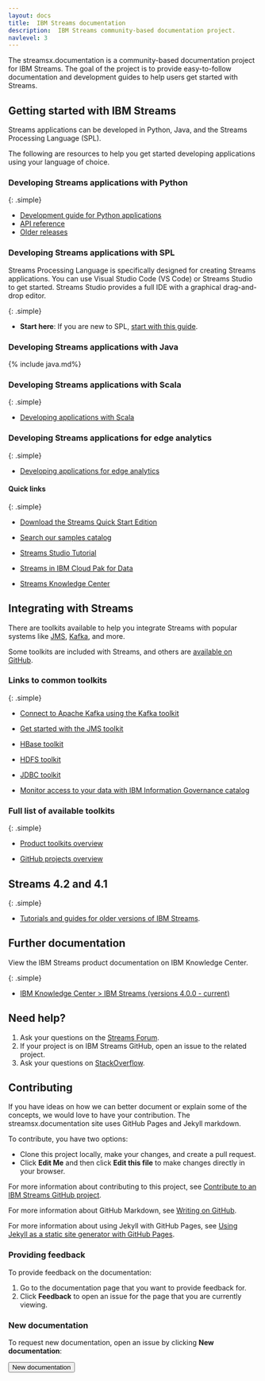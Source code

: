 ```yaml
---
layout: docs
title:  IBM Streams documentation
description:  IBM Streams community-based documentation project.
navlevel: 3
---
```

The streamsx.documentation is a community-based documentation project for IBM Streams.
The goal of the project is to provide easy-to-follow documentation and development guides to help users get started with Streams.

## Getting started with IBM Streams


Streams applications can be developed in Python, Java, and the Streams Processing Language (SPL). 

The following are resources to help you get started developing applications using your language of choice.

### Developing Streams applications with Python

{: .simple}
* [Development guide for Python applications](/streamsx.documentation/docs/python/1.6/python-appapi-devguide/)
* [API reference](https://streamsxtopology.readthedocs.io/en/stable/index.html)
* [Older releases](https://github.com/IBMStreams/streamsx.topology/releases)



### Developing Streams applications with SPL


Streams Processing Language is specifically designed for creating Streams applications. You can use Visual Studio Code (VS Code) or Streams Studio to get started.  Streams Studio provides a full IDE with a graphical drag-and-drop editor.

{: .simple}

* **Start here**:  If you are new to SPL, [start with this guide](/streamsx.documentation/docs/spl/quick-start/qs-0).



### Developing Streams applications with Java

{% include java.md%}

### Developing Streams applications with Scala

{: .simple}
* [Developing applications with Scala](https://github.com/IBMStreams/streamsx.topology/wiki/Scala-Support)


### Developing Streams applications for edge analytics

{: .simple}

* [Developing applications for edge analytics](/streamsx.documentation/docs/edgeanalytics/)


#### Quick links

{: .simple}

- [Download the Streams Quick Start Edition](/streamsx.documentation/docs/4.3/qse-intro)

- [Search our samples catalog](https://ibmstreams.github.io/samples/)
  
- [Streams Studio Tutorial](/streamsx.documentation/docs/spl/lab/spl-lab-00-get-started/)
  
- [Streams in IBM Cloud Pak for Data](https://www.ibm.com/support/producthub/icpdata/docs/content/SSQNUZ_current/cpd/svc/streams/developing-intro.html)
 
- [Streams Knowledge Center](http://www.ibm.com/support/knowledgecenter/SSCRJU/SSCRJU_welcome.html)


## Integrating with Streams
There are toolkits available to help you integrate Streams with popular systems like [JMS](https://github.com/IBMStreams/streamsx.jms), [Kafka](https://github.com/IBMStreams/streamsx.kafka), and more.

Some toolkits are included with Streams, and others are [available on GitHub](https://github.com/IBMStreams).

### Links to common toolkits

{: .simple}

* [Connect to Apache Kafka using the Kafka toolkit](/streamsx.documentation/docs/messaging/kafka-operators-getting-started)
  
* [Get started with the JMS toolkit](/streamsx.documentation/docs/messaging/jms-operators-getting-started)
  
* [HBase toolkit](https://github.com/IBMStreams/streamsx.hbase)
  
* [HDFS toolkit](https://github.com/IBMStreams/streamsx.hdfs)

* [JDBC toolkit](https://github.com/IBMStreams/streamsx.jdbc)

* [Monitor access to your data with IBM Information Governance catalog](/streamsx.documentation/docs/4.2/governance/)

### Full list of available toolkits
  
{: .simple}

* [Product toolkits overview](https://developer.ibm.com/streamsdev/docs/product-toolkits-overview/)
  
* [GitHub projects overview](https://developer.ibm.com/streamsdev/docs/github-projects-overview/)

## Streams 4.2 and 4.1

{: .simple}

* [Tutorials and guides for older versions of IBM Streams](/streamsx.documentation/docs/previous/).

## Further documentation

View the IBM Streams product documentation on IBM Knowledge Center.

{: .simple}

* [IBM Knowledge Center > IBM Streams (versions 4.0.0 - current)](http://www.ibm.com/support/knowledgecenter/SSCRJU/SSCRJU_welcome.html)


## Need help?

1.  Ask your questions on the [Streams Forum](https://www.ibm.com/mysupport/s/forumsproduct?language=en_US&name=Streams&id=0TO50000000IQN0GAO).
2.  If your project is on IBM Streams GitHub, open an issue to the related project.
3.  Ask your questions on [StackOverflow](http://stackoverflow.com/questions/tagged/infosphere-spl).

## Contributing

If you have ideas on how we can better document or explain some of the concepts, we would love to have your contribution.  The streamsx.documentation site uses GitHub Pages and Jekyll markdown.

To contribute, you have two options:
-   Clone this project locally, make your changes, and create a pull request.
-   Click **Edit Me** and then click **Edit this file** to make changes directly in your browser.

For more information about contributing to this project, see [Contribute to an IBM Streams GitHub project](https://developer.ibm.com/streamsdev/docs/contribute-github-project/).

For more information about GitHub Markdown, see [Writing on GitHub](https://help.github.com/categories/writing-on-github).

For more information about using Jekyll with GitHub Pages, see [Using Jekyll as a static site generator with GitHub Pages](https://help.github.com/articles/using-jekyll-with-pages/).

### Providing feedback

To provide feedback on the documentation:

1.  Go to the documentation page that you want to provide feedback for.
1.  Click **Feedback** to open an issue for the page that you are currently viewing.  

### New documentation

To request new documentation, open an issue by clicking **New documentation**:

   <form action="https://github.com/IBMStreams/streamsx.documentation/issues/new" target="_blank">
      <input type="submit" value="New documentation">
   </form>
<br>
